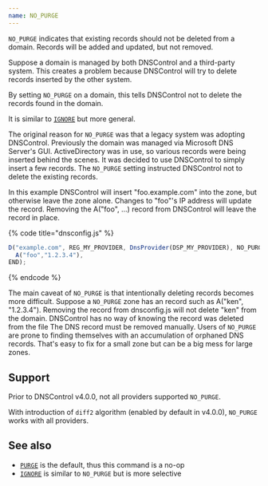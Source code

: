 ```yaml
---
name: NO_PURGE
---
```


`NO_PURGE` indicates that existing records should not be deleted from a domain.
Records will be added and updated, but not removed.

Suppose a domain is managed by both DNSControl and a third-party system. This
creates a problem because DNSControl will try to delete records inserted by the
other system.

By setting `NO_PURGE` on a domain, this tells DNSControl not to delete the
records found in the domain.

It is similar to [`IGNORE`](IGNORE.md) but more general.

The original reason for `NO_PURGE` was that a legacy system was adopting
DNSControl. Previously the domain was managed via Microsoft DNS Server's GUI.
ActiveDirectory was in use, so various records were being inserted behind the
scenes.  It was decided to use DNSControl to simply insert a few records.  The
`NO_PURGE` setting instructed DNSControl not to delete the existing records.

In this example DNSControl will insert "foo.example.com" into the zone, but
otherwise leave the zone alone.  Changes to "foo"'s IP address will update the
record. Removing the A("foo", ...) record from DNSControl will leave the record
in place.

{% code title="dnsconfig.js" %}
```javascript
D("example.com", REG_MY_PROVIDER, DnsProvider(DSP_MY_PROVIDER), NO_PURGE,
  A("foo","1.2.3.4"),
END);
```
{% endcode %}

The main caveat of `NO_PURGE` is that intentionally deleting records becomes
more difficult. Suppose a `NO_PURGE` zone has an record such as A("ken",
"1.2.3.4"). Removing the record from dnsconfig.js will not delete "ken" from
the domain. DNSControl has no way of knowing the record was deleted from the
file  The DNS record must be removed manually.  Users of `NO_PURGE` are prone
to finding themselves with an accumulation of orphaned DNS records. That's easy
to fix for a small zone but can be a big mess for large zones.

## Support

Prior to DNSControl v4.0.0, not all providers supported `NO_PURGE`.

With introduction of `diff2` algorithm (enabled by default in v4.0.0),
`NO_PURGE` works with all providers.

## See also

* [`PURGE`](PURGE.md) is the default, thus this command is a no-op
* [`IGNORE`](IGNORE.md) is similar to `NO_PURGE` but is more selective
